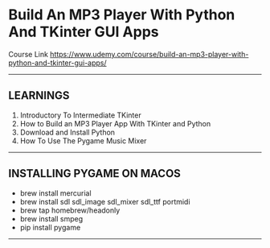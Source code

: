 # Build An MP3 Player With Python And TKinter GUI Apps

Course Link
<https://www.udemy.com/course/build-an-mp3-player-with-python-and-tkinter-gui-apps/>

---

## LEARNINGS

1. Introductory To Intermediate TKinter
2. How to Build an MP3 Player App With TKinter and Python
3. Download and Install Python
4. How To Use The Pygame Music Mixer

---

## INSTALLING PYGAME ON MACOS
* brew install mercurial
* brew install sdl sdl_image sdl_mixer sdl_ttf portmidi
* brew tap homebrew/headonly
* brew install smpeg
* pip install pygame

---
